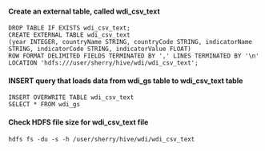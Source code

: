 #### Create an external table, called wdi_csv_text
```
DROP TABLE IF EXISTS wdi_csv_text;
CREATE EXTERNAL TABLE wdi_csv_text
(year INTEGER, countryName STRING, countryCode STRING, indicatorName STRING, indicatorCode STRING, indicatorValue FLOAT)
ROW FORMAT DELIMITED FIELDS TERMINATED BY ',' LINES TERMINATED BY '\n'
LOCATION 'hdfs:///user/sherry/hive/wdi/wdi_csv_text';
```

#### INSERT query that loads data from wdi_gs table to wdi_csv_text table
```
INSERT OVERWRITE TABLE wdi_csv_text
SELECT * FROM wdi_gs
```

#### Check HDFS file size for wdi_csv_text file 
```
hdfs fs -du -s -h /user/sherry/hive/wdi/wdi_csv_text
```

#### 
```
```

```
```

```
```

```
```

